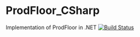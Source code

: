 # ProdFloor_CSharp
Implementation of ProdFloor in .NET 
[![Build Status](https://abrhm21.visualstudio.com/_apis/public/build/definitions/d8e321ad-8aef-4c46-921d-dadcebb79f96/1/badge)](https://abrhm21.visualstudio.com/ProdFloor/_build?definitionId=1)
